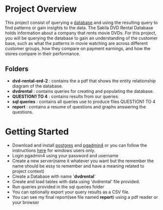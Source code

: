 # Project Overview
This project consist of querying a [database](https://www.oracle.com/database/what-is-database/) and using the resulting query to find patterns or gain insights to the data.
The Sakila DVD Rental Database holds information about a company that rents movie DVDs.
 For this project, you will be querying the database to gain an understanding of the customer base, such as what the patterns in movie watching are across different customer groups, how they compare on payment earnings, and how the stores compare in their performance. 
 
 ## Folders
 - **dvd-rental-erd-2** : contains the a pdf that shows the entity relationship diagram of the database.
 - **dvdrental** : contains queries for creating and populating the database.
 - **QUESTION1 TO 4** : contains results from our queries:
 - **sql queries** : contains all queries use to produce files QUESTION1 TO 4
 - **report** : contains a resume of questions and graphs answering the questions. 
 
# Getting Started
- Download and install [postgres](https://www.enterprisedb.com/downloads/postgres-postgresql-downloads) and [pgadmin4](https://www.pgadmin.org/download/) or you can follow the instructions [here](https://www.postgresql.org/download/windows/) for windows users only.
- Login pgadmin4 using your password and username
- Create a new server(name it whatever you want but the remember the name should be essy to remember and have a meaning related to project context)
- Create a Database with name '**dvdrental**'
- Create and load tables with data using 'dvdrental' file provided.
- Run queries provided in the sql queries folder
- You can optionally export your query results as a CSV file.
- You can see my final report(see file named **report**) using a pdf reader or your browser 